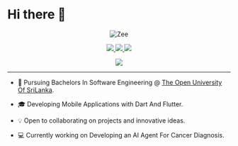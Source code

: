 
<h1> Hi there 👋 </h1>
<p align="center"> <img src="https://komarev.com/ghpvc/?username=ZeenathZahra&label=Profile%20views&color=0e75b6&style=flat" alt="Zee" /> </p>

<p align="center">
    
<a href="https://zeenathzahra.github.io/">
    <img src="https://img.shields.io/badge/Website-zeenathzahra.github.io-red?style=flat-square">
</a>  
<!-- <a href="https://gkos.tech/Resume.pdf">
    <img src="https://img.shields.io/badge/PDF-CV-red?style=flat-square&logo=adobe">
</a>   -->
<a href="linkedin.com/in/zeenath-zahra">
    <img src="https://img.shields.io/badge/-Linkedin-blue?style=flat-square&logo=linkedin">
</a>
<a href="mailto:zahramz2001@gmail.com">
    <img src="https://img.shields.io/badge/-Email-red?style=flat-square&logo=gmail&logoColor=white">
</a>
<!-- <a href='https://scholar.google.com/citations?user=b___QQ8AAAAJ&hl=en&authuser=1&oi=sra' target="_blank">
    <img alt='GoogleScholar' src='https://img.shields.io/badge/Scholar-100000?style=flat&logo=GoogleScholar&logoColor=white&&color=0181FF'>
</a>
<a href="https://pypi.org/user/drkostas/">
    <img src="https://img.shields.io/badge/PyPi-drkostas-blue?style=flat-square&logo=pypi&logoColor=white">
</a> -->

<p align="center">

<a href="https://github.com/ZeenathZahra">
    <img src="https://github-stats-alpha.vercel.app/api?username=ZeenathZahra&cc=22272e&tc=37BCF6&ic=fff&bc=0000">
</a>
<hr>
</p>
</p>

* 📖 Pursuing Bachelors In Software Engineering @ [The Open University Of SriLanka](https://ou.ac.lk/). 

* 🎓 Developing Mobile Applications with Dart And Flutter. 

* 💡 Open to collaborating on projects and innovative ideas. 

* 💻 Currently working on Developing an AI Agent For Cancer Diagnosis.
